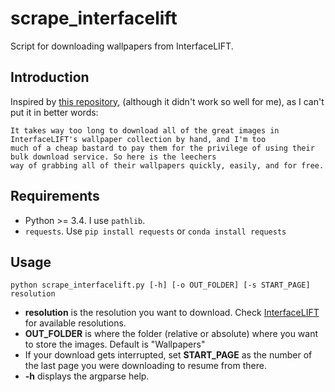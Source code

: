 # scrape_interfacelift

Script for downloading wallpapers from InterfaceLIFT.

## Introduction

Inspired by [this repository](https://github.com/stevenbenner/interfacelift-downloader/), (although it didn't work so well for me), as I can't put it in better words:
```
It takes way too long to download all of the great images in InterfaceLIFT's wallpaper collection by hand, and I'm too
much of a cheap bastard to pay them for the privilege of using their bulk download service. So here is the leechers
way of grabbing all of their wallpapers quickly, easily, and for free.
```

## Requirements

* Python >= 3.4. I use `pathlib`.
* `requests`. Use `pip install requests` or `conda install requests`

## Usage

`python scrape_interfacelift.py [-h] [-o OUT_FOLDER] [-s START_PAGE] resolution`

* **resolution** is the resolution you want to download. Check [InterfaceLIFT](interfacelift.com) for available resolutions.
* **OUT_FOLDER** is where the folder (relative or absolute) where you want to store the images. Default is "Wallpapers"
* If your download gets interrupted, set **START_PAGE** as the number of the last page you were downloading to resume from there.
* **-h** displays the argparse help. 

